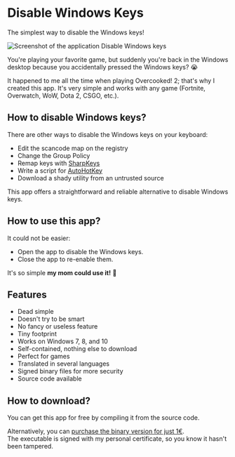 Disable Windows Keys
====================

The simplest way to disable the Windows keys!

![Screenshot of the application Disable Windows keys](https://i.imgur.com/YG60aro.png)

You're playing your favorite game, but suddenly you're back in the Windows desktop because you accidentally pressed the Windows keys? 😭

It happened to me all the time when playing Overcooked! 2; that's why I created this app.
It's very simple and works with any game (Fortnite, Overwatch, WoW, Dota 2, CSGO, etc.).

## How to disable Windows keys?

There are other ways to disable the Windows keys on your keyboard:

* Edit the scancode map on the registry
* Change the Group Policy
* Remap keys with [SharpKeys](https://github.com/randyrants/sharpkeys)
* Write a script for [AutoHotKey](https://www.autohotkey.com/)
* Download a shady utility from an untrusted source

This app offers a straightforward and reliable alternative to disable Windows keys.

## How to use this app?

It could not be easier:

* Open the app to disable the Windows keys.
* Close the app to re-enable them.

It's so simple **my mom could use it!**  👵

## Features

* Dead simple
* Doesn't try to be smart
* No fancy or useless feature
* Tiny footprint
* Works on Windows 7, 8, and 10
* Self-contained, nothing else to download
* Perfect for games
* Translated in several languages
* Signed binary files for more security
* Source code available

## How to download?

You can get this app for free by compiling it from the source code.

Alternatively, you can [purchase the binary version for just 1€](https://payhip.com/b/T6si).  
The executable is signed with my personal certificate, so you know it hasn't been tampered.